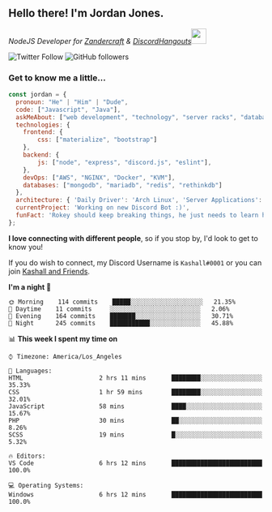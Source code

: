 <h2> Hello there! I'm Jordan Jones.</h2>
<p><em>NodeJS Developer for <a href="https://github.com/Zandercraft">Zandercraft</a> & <a href="https://github.com/DiscordHangouts">DiscordHangouts</a><img src="https://media.giphy.com/media/WUlplcMpOCEmTGBtBW/giphy.gif" width="30"></em></p>

![Twitter Follow](https://img.shields.io/twitter/follow/kashalls?label=Follow)
![GitHub followers](https://img.shields.io/github/followers/kashalls?label=Follow&style=social)

### Get to know me a little...

```javascript
const jordan = {
  pronoun: "He" | "Him" | "Dude",
  code: ["Javascript", "Java"],
  askMeAbout: ["web development", "technology", "server racks", "databases"],
  technologies: {
    frontend: {
        css: ["materialize", "bootstrap"]
    },
    backend: {
        js: ["node", "express", "discord.js", "eslint"],
    },
    devOps: ["AWS", "NGINX", "Docker", "KVM"],
    databases: ["mongodb", "mariadb", "redis", "rethinkdb"]
  },
  architecture: { 'Daily Driver': 'Arch Linux', 'Server Applications': 'Ubuntu Focal' },
  currentProject: 'Working on new Discord Bot :)',
  funFact: 'Rokey should keep breaking things, he just needs to learn how to fix them.'
};
```

<b>I love connecting with different people</b>, so if you stop by, I'd look to get to know you!

If you do wish to connect, my Discord Username is `Kashall#0001` or you can join <a href="https://discord.gg/Xv7WKN">Kashall and Friends</a>.

<!--START_SECTION:waka-->
**I'm a night 🦉** 

```text
🌞 Morning    114 commits    █████░░░░░░░░░░░░░░░░░░░░   21.35% 
🌆 Daytime    11 commits     ░░░░░░░░░░░░░░░░░░░░░░░░░   2.06% 
🌃 Evening    164 commits    ███████░░░░░░░░░░░░░░░░░░   30.71% 
🌙 Night      245 commits    ███████████░░░░░░░░░░░░░░   45.88%

```


📊 **This week I spent my time on** 

```text
⌚︎ Timezone: America/Los_Angeles

💬 Languages: 
HTML                     2 hrs 11 mins       ████████░░░░░░░░░░░░░░░░░   35.33% 
CSS                      1 hr 59 mins        ████████░░░░░░░░░░░░░░░░░   32.01% 
JavaScript               58 mins             ████░░░░░░░░░░░░░░░░░░░░░   15.67% 
PHP                      30 mins             ██░░░░░░░░░░░░░░░░░░░░░░░   8.26% 
SCSS                     19 mins             █░░░░░░░░░░░░░░░░░░░░░░░░   5.32%

🔥 Editors: 
VS Code                  6 hrs 12 mins       █████████████████████████   100.0%

💻 Operating Systems: 
Windows                  6 hrs 12 mins       █████████████████████████   100.0%

```


<!--END_SECTION:waka-->

